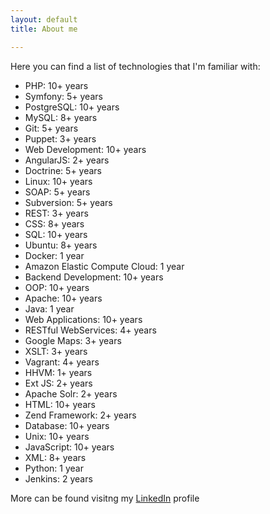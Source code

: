 ```yaml
---
layout: default
title: About me

---
```


Here you can find a list of technologies that I'm familiar with: 

- PHP: 10+ years
- Symfony: 5+ years
- PostgreSQL: 10+ years
- MySQL: 8+ years
- Git: 5+ years
- Puppet: 3+ years
- Web Development: 10+ years
- AngularJS: 2+ years
- Doctrine: 5+ years
- Linux: 10+ years
- SOAP: 5+ years
- Subversion: 5+ years
- REST: 3+ years
- CSS: 8+ years
- SQL: 10+ years
- Ubuntu: 8+ years
- Docker: 1 year
- Amazon Elastic Compute Cloud: 1 year
- Backend Development: 10+ years
- OOP: 10+ years
- Apache: 10+ years
- Java: 1 year
- Web Applications: 10+ years
- RESTful WebServices: 4+ years
- Google Maps: 3+ years
- XSLT: 3+ years
- Vagrant: 4+ years
- HHVM: 1+ years
- Ext JS: 2+ years
- Apache Solr: 2+ years
- HTML: 10+ years
- Zend Framework: 2+ years
- Database: 10+ years
- Unix: 10+ years
- JavaScript: 10+ years
- XML: 8+ years
- Python: 1 year
- Jenkins: 2 years


More can be found visitng my <a href="https://linkedin.com/in/{{ site.linkedin }}" title="{{ site.myname }} LinkedIn Profile" rel="me">LinkedIn</a> profile



